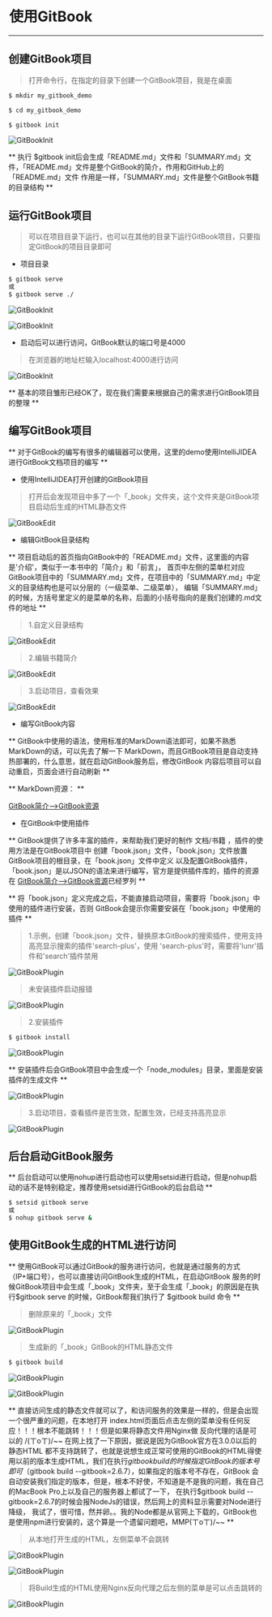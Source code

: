 # <img src="../images/icon/gitbook.png" style="zoom:10%" />使用GitBook

---

## 创建GitBook项目

> 打开命令行，在指定的目录下创建一个GitBook项目，我是在桌面

```bash
$ mkdir my_gitbook_demo

$ cd my_gitbook_demo

$ gitbook init
```

![GitBookInit](../images/gitbook_content/gitbook-use1-1.png)

**
执行 $gitbook init后会生成「README.md」文件和「SUMMARY.md」文件，「README.md」文件是整个GitBook的简介，作用和GitHub上的「README.md」文件
作用是一样，「SUMMARY.md」文件是整个GitBook书籍的目录结构
**

## 运行GitBook项目

> 可以在项目目录下运行，也可以在其他的目录下运行GitBook项目，只要指定GitBook的项目目录即可

* 项目目录

```bash
$ gitbook serve
或
$ gitbook serve ./
```

![GitBookInit](../images/gitbook_content/gitbook-use1-2.png)

![GitBookInit](../images/gitbook_content/gitbook-use1-3.png)

* 启动后可以进行访问，GitBook默认的端口号是4000

> 在浏览器的地址栏输入localhost:4000进行访问

![GitBookInit](../images/gitbook_content/gitbook-use1-4.png)

**
基本的项目雏形已经OK了，现在我们需要来根据自己的需求进行GitBook项目的整理
**

## 编写GitBook项目

**
对于GitBook的编写有很多的编辑器可以使用，这里的demo使用IntelliJIDEA进行GitBook文档项目的编写
**

* 使用IntelliJIDEA打开创建的GitBook项目

> 打开后会发现项目中多了一个「_book」文件夹，这个文件夹是GitBook项目启动后生成的HTML静态文件

![GitBookEdit](../images/gitbook_content/gitbook-use1-5.png)

* 编辑GitBook目录结构

**
项目启动后的首页指向GitBook中的「README.md」文件，这里面的内容是'介绍'，类似于一本书中的「简介」和「前言」，
首页中左侧的菜单栏对应GitBook项目中的「SUMMARY.md」文件，在项目中的「SUMMARY.md」中定义的目录结构也是可以分层的（一级菜单、二级菜单），
编辑「SUMMARY.md」的时候，方括号里定义的是菜单的名称，后面的小括号指向的是我们创建的.md文件的地址
**

> 1.自定义目录结构

![GitBookEdit](../images/gitbook_content/gitbook-use1-6.png)

> 2.编辑书籍简介

![GitBookEdit](../images/gitbook_content/gitbook-use1-7.png)

> 3.启动项目，查看效果

![GitBookEdit](../images/gitbook_content/gitbook-use1-8.png)

* 编写GitBook内容

**
GitBook中使用的语法，使用标准的MarkDown语法即可，如果不熟悉MarkDown的话，可以先去了解一下
MarkDown，而且GitBook项目是自动支持热部署的，什么意思，就在启动GitBook服务后，修改GitBook
内容后项目可以自动重启，页面会进行自动刷新
**

**
MarkDown资源：
**

[GitBook简介-->GitBook资源](gitbook1.md)

* 在GitBook中使用插件

**
GitBook提供了许多丰富的插件，来帮助我们更好的制作 文档/书籍 ，插件的使用方法是在GitBook项目中
创建「book.json」文件，「book.json」文件放置GitBook项目的根目录，在「book.json」文件中定义
以及配置GitBook插件，「book.json」是以JSON的语法来进行编写，官方是提供插件库的，插件的资源在
[GitBook简介-->GitBook资源](gitbook1.md)已经罗列
**

**
将「book.json」定义完成之后，不能直接启动项目，需要将「book.json」中使用的插件进行安装，否则
GitBook会提示你需要安装在「book.json」中使用的插件
**

> 1.示例，创建「book.json」文件，替换原本GitBook的搜索插件，使用支持高亮显示搜索的插件'search-plus'，使用
> 'search-plus'时，需要将'lunr'插件和'search'插件禁用

![GitBookPlugin](../images/gitbook_content/gitbook-use1-9.png)

> 未安装插件启动报错

![GitBookPlugin](../images/gitbook_content/gitbook-use1-10.png)

> 2.安装插件

```bash
$ gitbook install
```

![GitBookPlugin](../images/gitbook_content/gitbook-use1-11.png)

**
安装插件后会GitBook项目中会生成一个「node_modules」目录，里面是安装插件的生成文件
**

![GitBookPlugin](../images/gitbook_content/gitbook-use1-12.png)

> 3.启动项目，查看插件是否生效，配置生效，已经支持高亮显示

![GitBookPlugin](../images/gitbook_content/gitbook-use1-13.png)

## 后台启动GitBook服务

**
后台启动可以使用nohup进行启动也可以使用setsid进行启动，但是nohup启动的话不是特别稳定，推荐使用setsid进行GitBook的后台启动
**

```bash
$ setsid gitbook serve
或
$ nohup gitbook serve &
```

## 使用GitBook生成的HTML进行访问

**
使用GitBook可以通过GitBook的服务进行访问，也就是通过服务的方式（IP+端口号），也可以直接访问GitBook生成的HTML，在启动GitBook
服务的时候GitBook项目中会生成「_book」文件夹，至于会生成「_book」的原因是在执行$gitbook serve 的时候，GitBook帮我们执行了
$gitbook build 命令
**

> 删除原来的「_book」文件

![GitBookPlugin](../images/gitbook_content/gitbook-use1-14.png)

> 生成新的「_book」GitBook的HTML静态文件

```bash
$ gitbook build
```
![GitBookPlugin](../images/gitbook_content/gitbook-use1-15.png)

![GitBookPlugin](../images/gitbook_content/gitbook-use1-16.png)

**
直接访问生成的静态文件就可以了，和访问服务的效果是一样的，但是会出现一个很严重的问题，在本地打开
index.html页面后点击左侧的菜单没有任何反应！！！根本不能跳转！！！但是如果将静态文件用Nginx做
反向代理的话是可以的 /(ㄒoㄒ)/~~ 在网上找了一下原因，据说是因为GitBook官方在3.0.0以后的静态HTML
都不支持跳转了，也就是说想生成正常可使用的GitBook的HTML得使用以前的版本生成HTML，我们在执行$gitbook build
的时候指定GitBook的版本号即可（$gitbook build --gitbook=2.6.7），如果指定的版本号不存在，GitBook
会自动安装我们指定的版本，但是，根本不好使，不知道是不是我的问题，我在自己的MacBook Pro上以及自己的服务器上都试了一下，
在执行$gitbook build --gitbook=2.6.7的时候会报NodeJs的错误，然后网上的资料显示需要对Node进行降级，
我试了，很可惜，然并卵。。我的Node都是从官网上下载的，GitBook也是使用npm进行安装的，这个算是一个遗留问题吧，MMP(ㄒoㄒ)/~~
**

> 从本地打开生成的HTML，左侧菜单不会跳转

![GitBookPlugin](../images/gitbook_content/gitbook-use1-17.png)

![GitBookPlugin](../images/gitbook_content/gitbook-use1-18.png)

> 将Build生成的HTML使用Nginx反向代理之后左侧的菜单是可以点击跳转的

![GitBookPlugin](../images/gitbook_content/gitbook-use1-19.png)